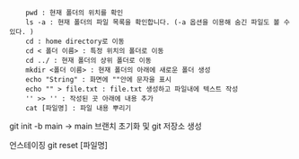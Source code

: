 ``` cli
	pwd : 현재 폴더의 위치를 확인 
	ls -a : 현재 폴더의 파일 목록을 확인합니다. (-a 옵션을 이용해 숨긴 파일도 볼 수 있다. )
	cd : home directory로 이동 
	cd < 폴더 이름> : 특정 위치의 폴더로 이동 
	cd ../ : 현재 폴더의 상위 폴더로 이동 
	mkdir <폴더 이름> : 현재 폴더의 아래에 새로운 폴더 생성 
	echo "String" : 화면에 ""안에 문자을 표시 
	echo "" > file.txt : file.txt 생성하고 파일내에 텍스트 작성
	'' >> '' : 작성된 곳 아래에 내용 추가 
	cat [파일명] : 파일 내용 뿌리기 
```

git init -b main -> main 브랜치 초기화 및 git 저장소 생성 

언스테이징 
git reset [파일명]
